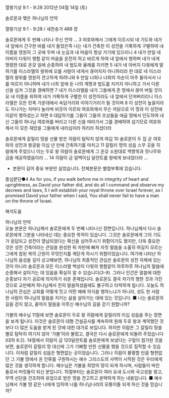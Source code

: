 열왕기상 9:1 - 9:28 
2012년 04월 14일 (토)

솔로몬과 맺은 하나님의 언약



열왕기상 9:1 - 9:28 / 새찬송가 488 장


솔로몬에게 두 번째 나타나 주신 언약
… 3 여호와께서 그에게 이르시되 네 기도와 네가 내 앞에서 간구한 바를 내가 들었은즉 나는 네가 건축한 이 성전을 거룩하게 구별하여 내 이름을 영원히 그 곳에 두며 내 눈길과 내 마음이 항상 거기에 있으리니 4 네가 만일 네 아버지 다윗이 행함 같이 마음을 온전히 하고 바르게 하여 내 앞에서 행하며 내가 네게 명령한 대로 온갖 일에 순종하여 내 법도와 율례를 지키면 5 내가 네 아버지 다윗에게 말하기를 이스라엘의 왕위에 오를 사람이 네게서 끊어지지 아니하리라 한 대로 네 이스라엘의 왕위를 영원히 견고하게 하려니와 6 만일 너희나 너희의 자손이 아주 돌아서서 나를 따르지 아니하며 내가 너희 앞에 둔 나의 계명과 법도를 지키지 아니하고 가서 다른 신을 섬겨 그것을 경배하면 7 내가 이스라엘을 내가 그들에게 준 땅에서 끊어 버릴 것이요 내 이름을 위하여 내가 거룩하게 구별한 이 성전이라도 내 앞에서 던져버리리니 이스라엘은 모든 민족 가운데에서 속담거리와 이야기거리가 될 것이며 8 이 성전이 높을지라도 지나가는 자마다 놀라며 비웃어 이르되 여호와께서 무슨 까닭으로 이 땅과 이 성전에 이같이 행하셨는고 하면 9 대답하기를 그들이 그들의 조상들을 애굽 땅에서 인도하여 내신 그들의 하나님 여호와를 버리고 다른 신을 따라가서 그를 경배하여 섬기므로 여호와께서 이 모든 재앙을 그들에게 내리심이라 하리라 하셨더라

솔로몬에게 갈릴리 땅을 선물 받은 히람이 탐탁치 않게 여김
10 솔로몬이 두 집 곧 여호와의 성전과 왕궁을 이십 년 만에 건축하기를 마치고 11 갈릴리 땅의 성읍 스무 곳을 히람에게 주었으니 이는 두로 왕 히람이 솔로몬에게 그 온갖 소원대로 백향목과 잣나무와 금을 제공하였음이라 … 14 히람이 금 일백이십 달란트를 왕에게 보내었더라 …
* 본문이 길어 중요 부분만 실었습니다. 전체본문은 별첨부록에 있습니다.

중심문단●4 As for you, if you walk before me in integrity of heart and uprightness, as David your father did, and do all I command and observe my decrees and laws, 5 I will establish your royal throne over Israel forever, as I promised David your father when I said, You shall never fail to have a man on the throne of Israel.

해석도움





하나님의 언약  
오늘 본문은 하나님께서 솔로몬에게 두 번째 나타나신 장면입니다. 하나님께서 다시 솔로몬에게 그분을 나타내신 데는 중요한 목적이 있습니다. 그것은 솔로몬에게 그의 기도가 응답되고 성전이 열납되었다는 확신을 심어주시기 위함이기도 했지만, 더욱 중요한 것은 성전 건축이라는 큰일을 완성한 뒤 자만에 빠져 자칫 말씀을 소홀히 여길지 모르는 그에게 참된 복의 근원이 무엇인지를 깨닫게 하시기 위함이었습니다. 여기에 나타난 하나님의 음성을 깊이 상고해보면, 하나님의 최종적인 관심은 솔로몬의 성전 자체에 있는 것이 아니라 솔로몬과 모든 이스라엘 백성이 다윗의 행함같이 하루하루 하나님의 말씀에 순종해서 살아가는 데 있음을 확실히 알 수 있습니다(3-9). 그러나 인간은 말씀에 대한 순종보다 자기 공로에 의지하기 쉬운 존재입니다. 솔로몬도 결국 자기의 행한 것과 가진 것으로 교만해져 하나님께서 친히 말씀하셨음에도 불구하고 타락하게 됩니다. 오늘도 하나님의 관심은 교회를 어떻게 짓고 어떤 예배 의식을 행하느냐가 아니라, 성도 한 사람 한 사람이 하나님의 말씀을 지키는 삶을 살아가는 데에 있는 것입니다.
■ 나는 솔로몬의 길을 걷지 않고, 끝까지 말씀을 이루신 예수님의 길을 걷기 원합니까?

가불의 예수님 
11절에 보면 솔로몬이 두로 왕 히람에게 갈릴리의 이십 성읍을 주는 장면을 보게 됩니다. 이것은 솔로몬이 대형 건설공사를 계속하여 원래 두로 왕과 계약했던 것보다 더 많은 도움을 받게 된 것에 대한 대가로 보입니다. 하지만 히람은 그 갈릴리 땅을 별로 탐탁히 여기지 않아 ‘가불’이라 불렀고, 결국은 다시 솔로몬에게 되돌려 주었습니다(대하 8:2). 14절에서 히람이 금 120달란트를 솔로몬에게 보냈다는 구절이 첨가된 것을 보면, 솔로몬이 갈릴리 땅 대신에 그가 기뻐할 만한 선물을 했을 것으로 짐작할 수 있습니다. 이처럼 갈릴리 성읍은 형편없는 곳이었습니다. 그러나 히람이 불평할 만큼 형편없던 그 가불 땅에서 온 인류를 구원하시는 예수 그리스도의 사역이 시작된 것은 우리에게 많은 것을 생각하게 합니다. 예수님은 가불을 희망의 땅이 되게 하시며, 사람들이 버린 돌로서 머릿돌이 되신 분입니다. 15절부터는 솔로몬이 여러 요새 도시와 국고성을 쌓고, 무역 선단을 건조하여 유업으로 받은 땅을 견고하고 윤택하게 하는 내용입니다.
■ 예수님께서 가불 땅 같은 나에게 임하여 나를 하나님나라의 모퉁이돌 되게 하신 것을 믿습니까?